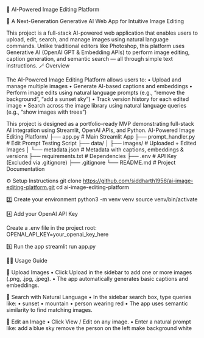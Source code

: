 🧠 AI-Powered Image Editing Platform

🚀 A Next-Generation Generative AI Web App for Intuitive Image Editing

This project is a full-stack AI-powered web application that enables users to upload, edit, search, and manage images using natural language commands.
Unlike traditional editors like Photoshop, this platform uses Generative AI (OpenAI GPT & Embedding APIs) to perform image editing, caption generation, and semantic search — all through simple text instructions.
🪄 Overview

The AI-Powered Image Editing Platform allows users to:
	•	Upload and manage multiple images
	•	Generate AI-based captions and embeddings
	•	Perform image edits using natural language prompts (e.g., “remove the background”, “add a sunset sky”)
	•	Track version history for each edited image
	•	Search across the image library using natural language queries (e.g., “show images with trees”)

This project is designed as a portfolio-ready MVP demonstrating full-stack AI integration using Streamlit, OpenAI APIs, and Python.
AI-Powered Image Editing Platform/
├── app.py                 # Main Streamlit App
├── prompt_handler.py      # Edit Prompt Testing Script
├── data/
│   ├── images/            # Uploaded + Edited Images
│   └── metadata.json      # Metadata with captions, embeddings & versions
├── requirements.txt       # Dependencies
├── .env                   # API Key (Excluded via .gitignore)
├── .gitignore
└── README.md              # Project Documentation

⚙️ Setup Instructions
git clone https://github.com/siddharth1956/ai-image-editing-platform.git
cd ai-image-editing-platform

2️⃣ Create your environment
python3 -m venv venv
source venv/bin/activate

4️⃣ Add your OpenAI API Key

Create a .env file in the project root:
OPENAI_API_KEY=your_openai_key_here

5️⃣ Run the app
streamlit run app.py

🧑‍💻 Usage Guide

🔹 Upload Images
	•	Click Upload in the sidebar to add one or more images (.png, .jpg, .jpeg).
	•	The app automatically generates basic captions and embeddings.

🔹 Search with Natural Language
	•	In the sidebar search box, type queries like:
	•	sunset
	•	mountain
	•	person wearing red
	•	The app uses semantic similarity to find matching images.

🔹 Edit an Image
	•	Click View / Edit on any image.
	•	Enter a natural prompt like:
	add a blue sky
remove the person on the left
make background white
